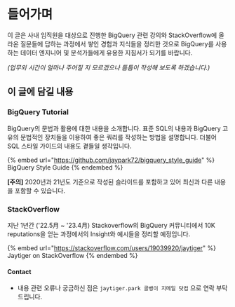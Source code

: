 # 들어가며

이 글은 사내 임직원을 대상으로 진행한 BigQuery 관련 강의와 StackOverflow에 올라온 질문들에 답하는 과정에서 쌓인 경험과 지식들을 정리한 것으로 BigQuery를 사용하는 데이터 엔지니어 및 분석가들에게 유용한 지침서가 되기를 바랍니다.

_(업무외 시간이 얼마나 주어질 지 모르겠으나 틈틈이 작성해 보도록 하겠습니다.)_

## 이 글에 담길 내용

### BigQuery Tutorial

BigQuery의 문법과 활용에 대한 내용을 소개합니다. 표준 SQL의 내용과 BigQuery 고유의 문법적인 장치들을 이용하여 좋은 쿼리를 작성하는 방법을 설명합니다. 더불어 SQL 스타일 가이드의 내용도 곁들일 생각입니다.

{% embed url="https://github.com/jaypark72/bigquery_style_guide" %}
BigQuery Style Guide
{% endembed %}

**\[주의]** 2020년과 21년도 기준으로 작성된 슬라이드를 포함하고 있어 최신과 다른 내용을 포함할 수 있습니다.

### StackOverflow

지난 1년간 ('22.5月 \~ '23.4月) Stackoverflow의 BigQuery 커뮤니티에서 10K reputations을 얻는 과정에서의 Insight와 예시들을 정리할 예정입니다.

{% embed url="https://stackoverflow.com/users/19039920/jaytiger" %}
Jaytiger on StackOverflow
{% endembed %}

#### Contact
- 내용 관련 오류나 궁금하신 점은 `jaytiger.park 골뱅이 지메일 닷컴` 으로 연락 부탁드립니다.
